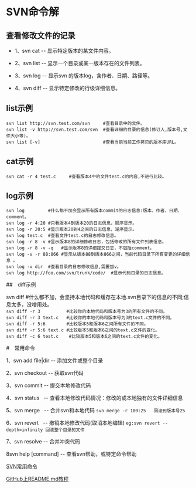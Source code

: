 # SVN命令解

## 查看修改文件的记录

- 1、svn cat -- 显示特定版本的某文件内容。

- 2、svn list -- 显示一个目录或某一版本存在的文件列表。

- 3、svn log -- 显示svn 的版本log，含作者、日期、路径等。

- 4、svn diff -- 显示特定修改的行级详细信息。

## list示例

`svn list http://svn.test.com/svn     #查看目录中的文件。`<br>
`svn list -v http://svn.test.com/svn  #查看详细的目录的信息(修订人,版本号,文件大小等)。`<br>
`svn list [-v]                        #查看当前当前工作拷贝的版本库URL。`<br>

## cat示例

`svn cat -r 4 test.c     #查看版本4中的文件test.c的内容,不进行比较。`

## log示例

`svn log         #什么都不加会显示所有版本commit的日志信息:版本、作者、日期、comment。`<br>
`svn log -r 4:20 #只看版本4到版本20的日志信息，顺序显示。`<br>
`svn log -r 20:5 #显示版本20到4之间的日志信息，逆序显示。`<br>
`svn log test.c  #查看文件test.c的日志修改信息。`<br>
`svn log -r 8 -v #显示版本8的详细修改日志，包括修改的所有文件列表信息。`<br>
`svn log -r 8 -v -q   #显示版本8的详细提交日志，不包括comment。`<br>
`svn log -v -r 88:866 #显示从版本88到版本866之间，当前代码目录下所有变更的详细信息 。`<br>
`svn log -v dir  #查看目录的日志修改信息,需要加v。`<br>
`svn log http://foo.com/svn/trunk/code/  #显示代码目录的日志信息。`<br>

##　diff示例

svn diff               #什么都不加，会坚持本地代码和缓存在本地.svn目录下的信息的不同;信息太多，没啥用处。<br>
`svn diff -r 3          #比较你的本地代码和版本号为3的所有文件的不同。`<br>
`svn diff -r 3 text.c   #比较你的本地代码和版本号为3的text.c文件的不同。`<br>
`svn diff -r 5:6        #比较版本5和版本6之间所有文件的不同。`<br>
`svn diff -r 5:6 text.c #比较版本5和版本6之间的text.c文件的变化。`<br>
`svn diff -c 6 test.c    #比较版本5和版本6之间的text.c文件的变化。`<br>

#　常用命令

1、svn add file|dir -- 添加文件或整个目录

2、svn checkout -- 获取svn代码

3、svn commit  -- 提交本地修改代码

4、svn status    -- 查看本地修改代码情况：修改的或本地独有的文件详细信息

5、svn merge   -- 合并svn和本地代码
 `svn merge -r 100:25   回滚到版本号25`<br>

6、svn revert   -- 撤销本地修改代码(取消本地编辑)
`eg:svn revert --depth=infinity 回滚整个目录的文件` <br>

7、svn resolve -- 合并冲突代码

8svn help [command] -- 查看svn帮助，或特定命令帮助

[SVN常用命令](http://blog.csdn.net/ithomer/article/details/6187464)

[GitHub上README.md教程](http://blog.csdn.net/kaitiren/article/details/38513715)
